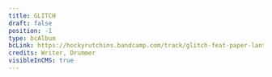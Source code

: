 ```yaml
---
title: GLITCH
draft: false
position: -1
type: bcAlbum
bcLink: https://hockyrutchins.bandcamp.com/track/glitch-feat-paper-lanterns
credits: Writer, Drummer
visibleInCMS: true
---
```

